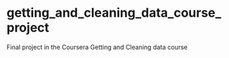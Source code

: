 # getting_and_cleaning_data_course_project
Final project in the Coursera Getting and Cleaning data course
